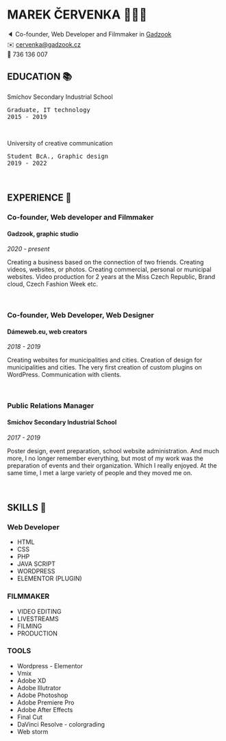 # MAREK ČERVENKA 🙋🏻‍♂️

🔈 Co-founder, Web Developer and Filmmaker in <a href="https://gadzook.cz">Gadzook</a><br>
✉️ cervenka@gadzook.cz<br>
📱 736 136 007<br>

## EDUCATION 📚

Smíchov Secondary Industrial School
<pre>
Graduate, IT technology
2015 - 2019
</pre>

<br>

University of creative communication
<pre>
Student BcA., Graphic design
2019 - 2022
</pre>

<br>

## EXPERIENCE 🧠

<H3>Co-founder, Web developer and Filmmaker </H3>
<H4>Gadzook, graphic studio</H4>

<i>2020 - present</i>

<p>Creating a business based on the connection of two friends. Creating videos, websites, or photos. Creating commercial, personal or municipal websites. Video production for 2 years at the Miss Czech Republic, Brand cloud, Czech Fashion Week etc.</p>
<br>

<H3>Co-founder, Web Developer, Web Designer</H3>
<H4>Dámeweb.eu, web creators</H4>

<i>2018 - 2019</i>

<p>Creating websites for municipalities and cities. Creation of design for municipalities and cities. The very first creation of custom plugins on WordPress. Communication with clients.</p>
<br>

<H3>Public Relations Manager</H3>
<H4>Smíchov Secondary Industrial School</H4>

<i>2017 - 2019</i>

<p>Poster design, event preparation, school website administration. And much more, I no longer remember everything, but most of my work was the preparation of events and their organization. Which I really enjoyed. At the same time, I met a large variety of people and they moved me on.
</p>
<br>

## SKILLS 🔧

<H3>Web Developer</H3>
<ul>
  <li>HTML</li>
  <li>CSS</li>
  <li>PHP</li>
  <li>JAVA SCRIPT</li>
  <li>WORDPRESS</li>
  <li>ELEMENTOR (PLUGIN)</li>
</ul>  

<H3>FILMMAKER</H3>
<ul>
  <li>VIDEO EDITING</li>
  <li>LIVESTREAMS</li>
  <li>FILMING</li>
  <li>PRODUCTION</li>
</ul>

<H3>TOOLS</H3>
<ul>
  <li>Wordpress - Elementor</li>
  <li>Vmix</li>
  <li>Adobe XD</li>
  <li>Adobe Illutrator</li>
  <li>Adobe Photoshop</li>
  <li>Adobe Premiere Pro</li>
  <li>Adobe After Effects</li>
  <li>Final Cut</li>
  <li>DaVinci Resolve - colorgrading</li>
  <li>Web storm</li>
</ul>
